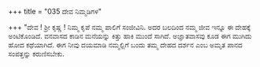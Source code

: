 +++
title = "035 ದೇವ ನಿಮ್ಮಡಿಗಳ"

+++
 "ದೇವ ! ಶ್ರೀ ಕೃಷ್ಣ ! ನಿಮ್ಮ ಕೃಪೆ ನಮ್ಮ ಪಾಲಿಗೆ ಸಂಜೀವಿನಿ. ಅದರ ಬಲದಿಂದ ನಮ್ಮ ಜೀವ ಇನ್ನೂ ಈ ದೇಹಕ್ಕೆ ಅಂಟಿಕೊಂಡಿದೆ. ವನವಾಸದ ಕಾಡಿನ ಮನೆಯನ್ನು ಕಿತ್ತು ಹಾಕಿ ಮುಂದೆ ಸಾಗಿದೆ. ಅಜ್ಞಾತವಾಸವು ಕೂಡ ಈಗ ಮುಗಿದು ಹೋದ ಕಥೆಯಾಗಿದೆ. ಈಗ ನೀವು ದಯಮಾಡಿ ನಮ್ಮಲ್ಲಿಗೆ ಬಂದು ತಮ್ಮ ದೇಹದ ದರ್ಶನ ಎಂಬ ಅಮೃತ ಪಾನದ ಸಂಪತ್ತನ್ನು ಕರುಣಿಸಬೇಕು.
